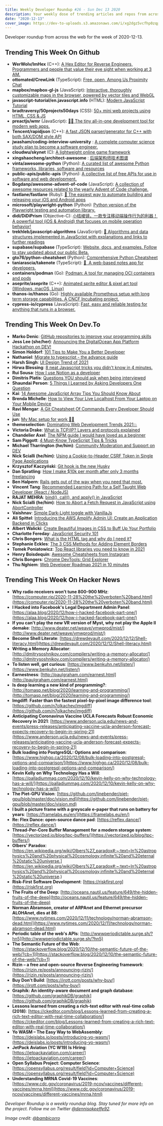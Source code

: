 ```yaml
---
title: Weekly Developer Roundup #26 - Sun Dec 13 2020
description: Your weekly dose of trending articles and repos from across the web!
date: "2020-12-13"
cover_image: https://dev-to-uploads.s3.amazonaws.com/i/xg2dgz5vcfhp0zqp92hk.png
---
```


Developer roundup from across the web for the week of 2020-12-13.

## Trending This Week On Github

- **WerWolv/ImHex** (C++): [A Hex Editor for Reverse Engineers, Programmers and people that value their eye sight when working at 3 AM.](https://github.com/WerWolv/ImHex)
- **ottomated/CrewLink** (TypeScript): [Free, open, Among Us Proximity Chat](https://github.com/ottomated/CrewLink)
- **mapbox/mapbox-gl-js** (JavaScript): [Interactive, thoroughly customizable maps in the browser, powered by vector tiles and WebGL](https://github.com/mapbox/mapbox-gl-js)
- **javascript-tutorial/en.javascript.info** (HTML): [Modern JavaScript Tutorial](https://github.com/javascript-tutorial/en.javascript.info)
- **bradtraversy/50projects50days** (CSS): [50+ mini web projects using HTML, CSS & JS](https://github.com/bradtraversy/50projects50days)
- **preactjs/wmr** (JavaScript): [👩‍🚀 The tiny all-in-one development tool for modern web apps.](https://github.com/preactjs/wmr)
- **Tencent/rapidjson** (C++): [A fast JSON parser/generator for C++ with both SAX/DOM style API](https://github.com/Tencent/rapidjson)
- **jwasham/coding-interview-university** : [A complete computer science study plan to become a software engineer.](https://github.com/jwasham/coding-interview-university)
- **cloudwu/skynet** (C): [A lightweight online game framework](https://github.com/cloudwu/skynet)
- **xingshaocheng/architect-awesome** : [后端架构师技术图谱](https://github.com/xingshaocheng/architect-awesome)
- **vinta/awesome-python** (Python): [A curated list of awesome Python frameworks, libraries, software and resources](https://github.com/vinta/awesome-python)
- **public-apis/public-apis** (Python): [A collective list of free APIs for use in software and web development.](https://github.com/public-apis/public-apis)
- **Bogdanp/awesome-advent-of-code** (JavaScript): [A collection of awesome resources related to the yearly Advent of Code challenge.](https://github.com/Bogdanp/awesome-advent-of-code)
- **fastlane/fastlane** (Ruby): [🚀 The easiest way to automate building and releasing your iOS and Android apps](https://github.com/fastlane/fastlane)
- **microsoft/playwright-python** (Python): [Python version of the Playwright testing and automation library.](https://github.com/microsoft/playwright-python)
- **didi/DiDiPrism** (Objective-C): [小桔棱镜，一款专注移动端操作行为的利器！ A powerful tool (iOS & Android) that focuses on mobile operation behavior!](https://github.com/didi/DiDiPrism)
- **trekhleb/javascript-algorithms** (JavaScript): [📝 Algorithms and data structures implemented in JavaScript with explanations and links to further readings](https://github.com/trekhleb/javascript-algorithms)
- **supabase/supabase** (TypeScript): [Website, docs, and examples. Follow to stay updated about our public Beta.](https://github.com/supabase/supabase)
- **gto76/python-cheatsheet** (Python): [Comprehensive Python Cheatsheet](https://github.com/gto76/python-cheatsheet)
- **taniarascia/takenote** (TypeScript): [📝 ‎ A web-based notes app for developers.](https://github.com/taniarascia/takenote)
- **containers/podman** (Go): [Podman: A tool for managing OCI containers and pods](https://github.com/containers/podman)
- **aseprite/aseprite** (C++): [Animated sprite editor & pixel art tool (Windows, macOS, Linux)](https://github.com/aseprite/aseprite)
- **thanos-io/thanos** (Go): [Highly available Prometheus setup with long term storage capabilities. A CNCF Incubating project.](https://github.com/thanos-io/thanos)
- **cypress-io/cypress** (JavaScript): [Fast, easy and reliable testing for anything that runs in a browser.](https://github.com/cypress-io/cypress)

## Trending This Week On Dev.To

- **Marko Denic**: [GitHub repositories to improve your programming skills](https://dev.to/denicmarko/github-repositories-to-improve-your-programming-skills-2d1e)
- **Jess Lee (she/her)**: [Announcing the DigitalOcean App Platform Hackathon on DEV!](https://dev.to/devteam/announcing-the-digitalocean-app-platform-hackathon-on-dev-2i1k)
- **Simon Holdorf**: [101 Tips to Make You a Better Developer](https://dev.to/simonholdorf/101-tips-to-make-you-a-better-developer-2jo3)
- **Nathaniel**: [Migrate to typescript - the advance guide](https://dev.to/llldar/migrate-to-typescript-the-advance-guide-1df6)
- **Harsh Singh**: [UI Design Trend of 2021](https://dev.to/harshhhdev/ui-design-trend-of-2021-4fb7)
- **Hirwa Blessing**: [8 neat Javascript tricks you didn't know in 4 minutes.](https://dev.to/blessingartcreator/8-useful-javascript-tricks-you-didn-t-know-in-4-minutes-3npb)
- **Rui Sousa**: [How I use Notion as a developer](https://dev.to/itzami/how-i-use-notion-as-a-developer-36lc)
- **Dimitris Platis**: [Questions YOU should ask when being interviewed](https://dev.to/platisd/questions-you-should-ask-when-being-interviewed-57de)
- **Shaundai Person**: [5 Things I Learned by Asking Developers One Question](https://dev.to/shaundai/5-things-i-learned-by-asking-developers-one-question-52h7)
- **Kai**: [14 Awesome JavaScript Array Tips You Should Know About](https://dev.to/kais_blog/14-awesome-javascript-array-tips-you-should-know-about-1d0m)
- **Brenda Michelle**: [How to View Your Live Localhost From Your Laptop on Your Mobile Device](https://dev.to/brendamichellle/how-to-view-your-localhost-from-your-laptop-on-your-mobile-device-516c)
- **Ravi Mengar**: [A Git Cheatsheet Of Commands Every Developer Should Use](https://dev.to/ravimengar/a-git-cheatsheet-of-commands-every-developer-should-use-38ma)
- **jun**: [My Mac setup for work 👩‍💻](https://dev.to/junlow/my-mac-setup-for-work-1d7k)
- **themeselection**: [Dominating Web Development Trends 2021💥](https://dev.to/theme_selection/dominating-web-development-trends-2021-2ihp)
- **Victoria Drake**: [What is TCP/IP? Layers and protocols explained](https://dev.to/victoria/what-is-tcp-ip-layers-and-protocols-explained-358b)
- **Chandelier Axel**: [The NPM guide I would have loved as a beginner](https://dev.to/spartakyste/the-npm-guide-i-would-have-loved-as-a-beginner-4i07)
- **Sam Piggott**: [4 Must-Know TypeScript Tips & Tricks](https://dev.to/sam_piggott/4-must-know-typescript-tips-tricks-3g8b)
- **Michael Tharrington (he/him)**: [Community Moderation and Support on DEV](https://dev.to/devteam/community-moderation-and-support-on-dev-7me)
- **Nick Scialli (he/him)**: [Using a Cookie-to-Header CSRF Token in Single Page Applications](https://dev.to/nas5w/using-a-cookie-to-header-csrf-token-in-single-page-applications-ngh)
- **Krzysztof Kaczyński**: [Git hook is the new Husky](https://dev.to/krzysztofkaczy9/do-you-really-need-husky-247b)
- **Dan Spratling**: [How I make $10k per month after only 3 months freelancing](https://dev.to/danspratling/how-i-make-10k-per-month-after-only-3-months-freelancing-3gl)
- **Ben Halpern**: [Rails gets out of the way when you need that most.](https://dev.to/ben/rails-gets-out-of-the-way-when-you-need-that-most-b67)
- **Vincent Tang**: [Recommended Learning Path for a Self Taught Web Developer (React / NodeJS)](https://dev.to/vincentntang/recommended-learning-path-for-a-self-taught-web-developer-react-nodejs-3b53)
- **RAJAT MEHRA**: [bind(), call(), and apply() in JavaScript](https://dev.to/rajatmehra05/bind-call-and-apply-in-javascript-3ml)
- **Nick Scialli (he/him)**: [How to Abort a Fetch Request in JavaScript using AbortController](https://dev.to/nas5w/how-to-abort-a-fetch-request-in-javascript-using-abortcontroller-3jc3)
- **Vaishnav**: [Simple Dark-Light toggle with VanillaJs](https://dev.to/vaishnavme/simple-dark-light-toggle-with-vanillajs-2cbj)
- **Ali Spittel**: [Introducing the AWS Amplify Admin UI: Create an Application Backend in Clicks](https://dev.to/aws/introducing-the-aws-amplify-admin-ui-create-an-application-backend-in-clicks-46pk)
- **Albert Walicki**: [Create Beautiful Images in CSS to Buff Up Your Portfolio](https://dev.to/albertwalicki/create-beautiful-images-in-css-to-buff-up-your-portfolio-113i)
- **Charlotte Fereday**: [JavaScript Security 101](https://dev.to/charlottebrf_99/javascript-security-101-2lag)
- **Chris Bongers**: [What is the <wbr> HTML tag and why do I need it?](https://dev.to/dailydevtips1/what-is-the-wbr-html-tag-and-why-do-i-need-it-2fok)
- **Stephanie Eckles**: [The 3 CSS Methods for Adding Element Borders](https://dev.to/5t3ph/the-3-css-methods-for-adding-element-borders-mcb)
- **Tomek Poniatowicz**: [Top React libraries you need to know in 2021](https://dev.to/graphqleditor/top-react-libraries-you-need-to-know-in-2021-18cm)
- **Henry Boisdequin**: [Awesome Cheatsheets from Instagram](https://dev.to/hb/awesome-cheatsheets-from-instagram-47a8)
- **Chris Bongers**: [Chrome DevTools: Grid Explorer](https://dev.to/dailydevtips1/chrome-devtools-grid-explorer-51cp)
- **Thu Nghiem**: [Web Developer Roadmap 2021 in 10 minutes](https://dev.to/nghiemthu/web-developer-2010-in-10-minutes-271b)

## Trending This Week On Hacker News

- **Why radio receivers won’t tune 800-900 MHz**: [https://computer.rip/2020-11-28%20the%20verboten%20band.html](https://computer.rip/2020-11-28%20the%20verboten%20band.html)
- **I Hacked into Facebook's Legal Department Admin Panel**: [https://alaa.blog/2020/12/how-i-hacked-facebook-part-one/](https://alaa.blog/2020/12/how-i-hacked-facebook-part-one/)
- **If you can't play the new VR version of Myst, why not play the Apple II demake**: [http://www.deater.net/weave/vmwprod/mist/](http://www.deater.net/weave/vmwprod/mist/)
- **Become Shell Literate**: [https://drewdevault.com/2020/12/12/Shell-literacy.html](https://drewdevault.com/2020/12/12/Shell-literacy.html)
- **Writing a Memory Allocator**: [http://dmitrysoshnikov.com/compilers/writing-a-memory-allocator/](http://dmitrysoshnikov.com/compilers/writing-a-memory-allocator/)
- **To listen well, get curious**: [https://www.benkuhn.net/listen/](https://www.benkuhn.net/listen/)
- **Earnestness**: [http://paulgraham.com/earnest.html](http://paulgraham.com/earnest.html)
- **Is deep learning a new kind of programming?**: [http://tomasp.net/blog/2020/learning-and-programming/](http://tomasp.net/blog/2020/learning-and-programming/)
- **Imgdiff: Faster than the fastest pixel-by-pixel image difference tool**: [https://github.com/n7olkachev/imgdiff](https://github.com/n7olkachev/imgdiff)
- **Anticipating Coronavirus Vaccine UCLA Forecasts Robust Economic Recovery in 2021**: [https://www.anderson.ucla.edu/news-and-events/press-releases/anticipating-vaccine-ucla-anderson-forecast-expects-recovery-to-begin-in-spring-21](https://www.anderson.ucla.edu/news-and-events/press-releases/anticipating-vaccine-ucla-anderson-forecast-expects-recovery-to-begin-in-spring-21)
- **Bulk loading into PostgreSQL: Options and comparison**: [https://www.highgo.ca/2020/12/08/bulk-loading-into-postgresql-options-and-comparison/](https://www.highgo.ca/2020/12/08/bulk-loading-into-postgresql-options-and-comparison/)
- **Kevin Kelly on Why Technology Has a Will**: [https://palladiummag.com/2020/12/10/kevin-kelly-on-why-technology-has-a-will/](https://palladiummag.com/2020/12/10/kevin-kelly-on-why-technology-has-a-will/)
- **The Piet-GPU Vision**: [https://github.com/linebender/piet-gpu/blob/master/doc/vision.md](https://github.com/linebender/piet-gpu/blob/master/doc/vision.md)
- **I built a picture frame with a greyscale e-paper that runs on battery for years**: [https://framelabs.eu/en/](https://framelabs.eu/en/)
- **Re: Flex Dance: open-source dance pad**: [https://reflex.dance/](https://reflex.dance/)
- **Thread-Per-Core Buffer Management for a modern storage system**: [https://vectorized.io/blog/tpc-buffers/](https://vectorized.io/blog/tpc-buffers/)
- **Olbers' Paradox**: [https://en.wikipedia.org/wiki/Olbers%27_paradox#:~:text=In%20astrophysics%20and%20physical%20cosmology,infinite%20and%20eternal%20static%20universe.](https://en.wikipedia.org/wiki/Olbers%27_paradox#:~:text=In%20astrophysics%20and%20physical%20cosmology,infinite%20and%20eternal%20static%20universe.)
- **Risk-First Software Development**: [https://riskfirst.org](https://riskfirst.org)
- **The Fruits of the Deep**: [http://oceans.nautil.us/feature/649/the-hidden-fruits-of-the-deep](http://oceans.nautil.us/feature/649/the-hidden-fruits-of-the-deep)
- **Norman Abramson, creator of ARPAnet and Ethernet precursor ALOHAnet, dies at 88**: [https://www.nytimes.com/2020/12/11/technology/norman-abramson-dead.html](https://www.nytimes.com/2020/12/11/technology/norman-abramson-dead.html)
- **Periodic table of the web's APIs**: [http://wwwperiodictable.surge.sh/?hn5](http://wwwperiodictable.surge.sh/?hn5)
- **The Semantic Future of the Web**: [https://stackoverflow.blog/2020/12/10/the-semantic-future-of-the-web/?cb=1](https://stackoverflow.blog/2020/12/10/the-semantic-future-of-the-web/?cb=1)
- **Rizin – a free and open-source Reverse Engineering framework**: [https://rizin.re/posts/announcing-rizin/](https://rizin.re/posts/announcing-rizin/)
- **Buy Don't Build**: [https://jrott.com/posts/why-buy/](https://jrott.com/posts/why-buy/)
- **Graphik: An identity-aware document and graph database**: [https://github.com/graphikDB/graphik](https://github.com/graphikDB/graphik)
- **Lessons learned from creating a rich-text editor with real-time collab (2018)**: [https://ckeditor.com/blog/Lessons-learned-from-creating-a-rich-text-editor-with-real-time-collaboration/](https://ckeditor.com/blog/Lessons-learned-from-creating-a-rich-text-editor-with-real-time-collaboration/)
- **Yo WASM – The Easy Way to WebAssembly**: [https://deislabs.io/posts/introducing-yo-wasm/](https://deislabs.io/posts/introducing-yo-wasm/)
- **JetPack Aviation (YC W19) Is Hiring**: [https://jetpackaviation.com/career/](https://jetpackaviation.com/career/)
- **Open Syllabus Project: Computer Science**: [https://opensyllabus.org/result/field?id=Computer+Science](https://opensyllabus.org/result/field?id=Computer+Science)
- **Understanding MRNA Covid-19 Vaccines**: [https://www.cdc.gov/coronavirus/2019-ncov/vaccines/different-vaccines/mrna.html](https://www.cdc.gov/coronavirus/2019-ncov/vaccines/different-vaccines/mrna.html)

_Developer Roundup is a weekly roundup blog. Stay tuned for more info on the project. Follow me on Twitter [@dennisokeeffe92](https://twitter.com/dennisokeeffe92)._

_Image credit: [@bambicorro](https://unsplash.com/@bambicorro)_